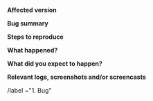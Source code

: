 <!-- 
Please read https://wiki.gnome.org/Community/GettingInTouch/BugReportingGuidelines
first to ensure that you create a clear and specific issue.
-->

**Affected version**

<!--
Provide at least the following information:
* Your OS and version
* Affected GNOME Shell version
* Does this issue appear in XOrg and/or Wayland
-->

**Bug summary**

<!-- 
Provide a short summary of the bug you encountered.
-->

**Steps to reproduce**

<!-- 
1. Step one
2. Step two
3. ...
-->

**What happened?**

<!-- 
What did GNOME Shell do that was unexpected?
-->

**What did you expect to happen?**

<!-- 
What did you expect GNOME Shell to do?
-->

**Relevant logs, screenshots and/or screencasts**

<!-- 
If you have further information about missing features, such as
technical documentation, mockups, or a similar feature in another
desktop environment, please provide links and/or screenshots.

If the bug is a crash, please obtain a stack trace with installed debug
information at least for GNOME Shell and Mutter and attach it to
this issue so it can be debugged by following the instructions on this
page: https://wiki.gnome.org/Community/GettingInTouch/Bugzilla/GettingTraces
-->


<!-- Do not remove the following line -->
/label ~"1. Bug"
